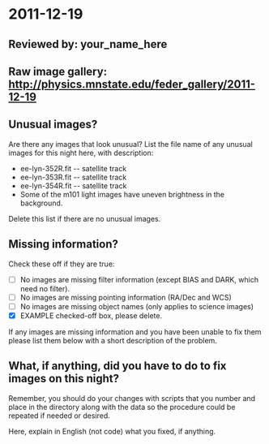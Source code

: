 # 2011-12-19

## Reviewed by:   your_name_here

## Raw image gallery: http://physics.mnstate.edu/feder_gallery/2011-12-19

## Unusual images?

Are there any images that look unusual? List the file name of any unusual images for this night here, with description:

+ ee-lyn-352R.fit -- satellite track
+ ee-lyn-353R.fit -- satellite track
+ ee-lyn-354R.fit -- satellite track
+ Some of the m101 light images have uneven brightness in the background.

Delete this list if there are no unusual images.

## Missing information?

Check these off if they are true:

- [ ] No images are missing filter information (except BIAS and DARK, which need no filter).
- [ ] No images are missing pointing information (RA/Dec and WCS)
- [ ] No images are missing object names (only applies to science images)
- [x] EXAMPLE checked-off box, please delete.

If any images are missing information and you have been unable to fix them please list
them below with a short description of the problem.


## What, if anything, did you have to do to fix images on this night?

Remember, you should do your changes with scripts that you number and place in the
directory along with the data so the procedure could be repeated if needed or
desired.

Here, explain in English (not code) what you fixed, if anything.
